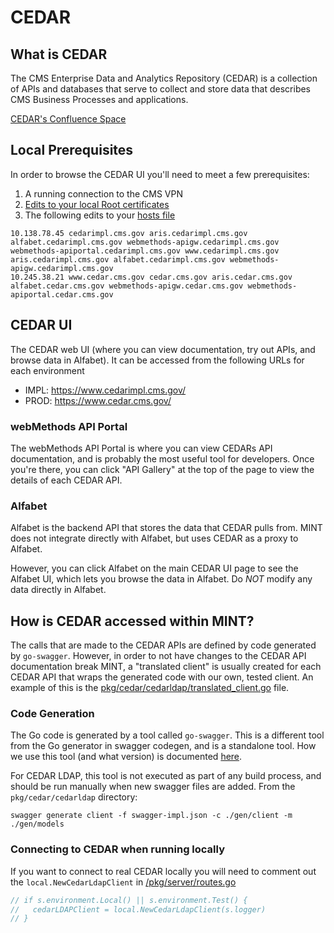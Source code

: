 # CEDAR

## What is CEDAR

The CMS Enterprise Data and Analytics Repository (CEDAR) is a collection of APIs and databases that serve to collect and store data that describes CMS Business Processes and applications.

[CEDAR's Confluence Space](https://confluence.cms.gov/pages/viewpage.action?pageId=319959581)

## Local Prerequisites

In order to browse the CEDAR UI you'll need to meet a few prerequisites:

1. A running connection to the CMS VPN
1. [Edits to your local Root certificates](https://confluence.cms.gov/display/CEDAR/Updating+your+local+workstations+Root+Certificates)
1. The following edits to your [hosts file](https://en.wikipedia.org/wiki/Hosts_(file))

```
10.138.78.45 cedarimpl.cms.gov aris.cedarimpl.cms.gov alfabet.cedarimpl.cms.gov webmethods-apigw.cedarimpl.cms.gov webmethods-apiportal.cedarimpl.cms.gov www.cedarimpl.cms.gov aris.cedarimpl.cms.gov alfabet.cedarimpl.cms.gov webmethods-apigw.cedarimpl.cms.gov
10.245.38.21 www.cedar.cms.gov cedar.cms.gov aris.cedar.cms.gov alfabet.cedar.cms.gov webmethods-apigw.cedar.cms.gov webmethods-apiportal.cedar.cms.gov
```

## CEDAR UI

The CEDAR web UI (where you can view documentation, try out APIs, and browse data in Alfabet). It can be accessed from the following URLs for each environment

- IMPL: https://www.cedarimpl.cms.gov/
- PROD: https://www.cedar.cms.gov/

### webMethods API Portal

The webMethods API Portal is where you can view CEDARs API documentation, and is probably the most useful tool for developers. Once you're there, you can click "API Gallery" at the top of the page to view the details of each CEDAR API.

### Alfabet

Alfabet is the backend API that stores the data that CEDAR pulls from. MINT does not integrate directly with Alfabet, but uses CEDAR as a proxy to Alfabet.

However, you can click Alfabet on the main CEDAR UI page to see the Alfabet UI, which lets you browse the data in Alfabet. Do _NOT_ modify any data directly in Alfabet.

## How is CEDAR accessed within MINT?

The calls that are made to the CEDAR APIs are defined by code generated by `go-swagger`. However, in order to not have changes to the CEDAR API documentation break MINT, a "translated client" is usually created for each CEDAR API that wraps the generated code with our own, tested client. An example of this is the [pkg/cedar/cedarldap/translated_client.go](..pkg/cedar/cedarldap/translated_client.go) file.

### Code Generation

The Go code is generated by a tool called `go-swagger`. This is a different tool from the Go generator in swagger codegen, and is a standalone tool. How we use this tool (and what version) is documented [here](./dev_environment_setup.md#go-swagger).

For CEDAR LDAP, this tool is not executed as part of any build process, and should be run manually when new swagger files are added. From the `pkg/cedar/cedarldap` directory:

```terminal
swagger generate client -f swagger-impl.json -c ./gen/client -m ./gen/models
```

### Connecting to CEDAR when running locally

If you want to connect to real CEDAR locally you will need to comment out the `local.NewCedarLdapClient` in [/pkg/server/routes.go](../pkg/server/routes.go)

```go
// if s.environment.Local() || s.environment.Test() {
//   cedarLDAPClient = local.NewCedarLdapClient(s.logger)
// }
```
